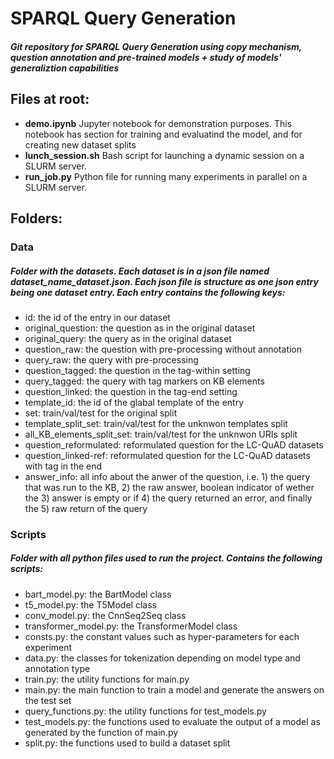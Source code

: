
# SPARQL Query Generation
##### Git repository for SPARQL Query Generation using copy mechanism, question annotation and pre-trained models + study of models' generaliztion capabilities

## Files at root:
-  **demo.ipynb** Jupyter notebook for demonstration purposes. This notebook has section for training and evaluatind the model, and for creating new dataset splits
-  **lunch_session.sh** Bash script for launching a dynamic session on a SLURM server.
-  **run_job.py** Python file for running many experiments in parallel on a SLURM server.

## Folders:
### Data
##### Folder with the datasets. Each dataset is in a json file named *dataset_name*_dataset.json. Each json file is structure as one json entry being one dataset entry. Each entry contains the following keys:

* id: the id of the entry in our dataset
* original_question: the question as in the original dataset
* original_query: the query as in the original dataset
* question_raw: the question with pre-processing without annotation
* query_raw: the query with pre-processing
* question_tagged: the question in the tag-within setting
* query_tagged: the query with tag markers on KB elements
* question_linked: the question in the tag-end setting
* template_id: the id of the glabal template of the entry
* set: train/val/test for the original split
* template_split_set: train/val/test for the unknwon templates split
* all_KB_elements_split_set: train/val/test for the unknwon URIs split
* question_reformulated: reformulated question for the LC-QuAD datasets
* question_linked-ref: reformulated question for the LC-QuAD datasets with tag in the end
* answer_info: all info about the anwer of the question, i.e. 1) the query that was run to the KB, 2) the raw answer, boolean indicator of wether the 3) answer is empty or if 4) the query returned an error, and finally the 5) raw return of the query

### Scripts
##### Folder with all python files used to run the project. Contains the following scripts:
* bart_model.py: the BartModel class 
* t5_model.py: the T5Model class
* conv_model.py: the CnnSeq2Seq class
* transformer_model.py: the TransformerModel class
* consts.py: the constant values such as hyper-parameters for each experiment
* data.py: the classes for tokenization depending on model type and annotation type
* train.py: the utility functions for main.py
* main.py: the main function to train a model and generate the answers on the test set
* query_functions.py: the utility functions for test_models.py
* test_models.py: the functions used to evaluate the output of a model as generated by the function of main.py
* split.py: the functions used to build a dataset split
